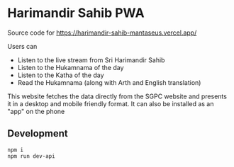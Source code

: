 # Harimandir Sahib PWA

Source code for <https://harimandir-sahib-mantaseus.vercel.app/>

Users can
- Listen to the live stream from Sri Harimandir Sahib
- Listen to the Hukamnama of the day
- Listen to the Katha of the day
- Read the Hukamnama (along with Arth and English translation)

This website fetches the data directly from the SGPC website and presents it in a desktop and mobile friendly format. It can also be installed as an "app" on the phone

## Development

```
npm i
npm run dev-api
```
